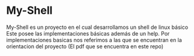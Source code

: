 # My-Shell
My-Shell es un proyecto en el cual desarrollamos un shell de linux básico
Este posee las implementaciones básicas además de un help.
Por implementaciones basicas nos referimos a las que se encuentran en la orientacion del proyecto
(El pdf que se encuentra en este repo)
